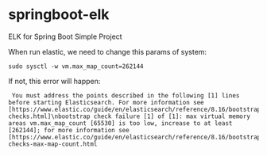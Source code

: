 # springboot-elk
ELK for Spring Boot Simple Project

When run elastic, we need to change this params of system: 

`sudo sysctl -w vm.max_map_count=262144`

If not, this error will happen:

```
 You must address the points described in the following [1] lines before starting Elasticsearch. For more information see [https://www.elastic.co/guide/en/elasticsearch/reference/8.16/bootstrap-checks.html]\nbootstrap check failure [1] of [1]: max virtual memory areas vm.max_map_count [65530] is too low, increase to at least [262144]; for more information see [https://www.elastic.co/guide/en/elasticsearch/reference/8.16/bootstrap-checks-max-map-count.html
```
